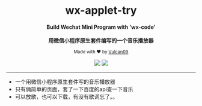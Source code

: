 <div align="center">
<h1>wx-applet-try</h1>
<p>
  <strong>Build Wechat Mini Program with 'wx-code'</strong>
  <br /><br />
  <strong>用微信小程序原生套件编写的一个音乐播放器</strong>
</p>
<p>
  <sub>Made with ❤︎ by
    <a href="https://github.com/vulcan09">Vulcan09</a>
  </sub>
</p>
<p>
<a href="https://github.com/vulcan09/wx-applet-try"><img src="https://img.shields.io/badge/Github Page-Vulcan09-yellow" /></a>
<a href="https://github.com/vulcan09"><img src="https://img.shields.io/badge/Author-Vulcan09-blueviolet" /></a>
</div>

---

- 一个用微信小程序原生套件写的音乐播放器
- 只有倆简单的页面，套了一下百度的api查一下音乐
- 可以放歌，也可以下载，有没有歌词忘了。。
